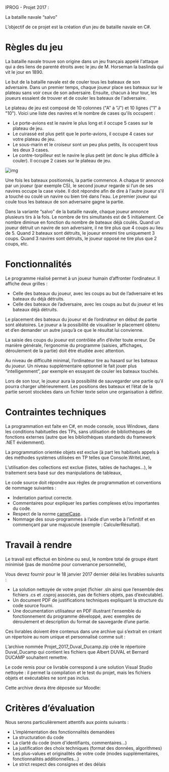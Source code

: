 IPROG - Projet 2017 :

La bataille navale “salvo”

L’objectif de ce projet est la création d’un jeu de bataille navale en C#.

# Règles du jeu

La bataille navale trouve son origine dans un jeu français appelé l'attaque qui a des liens de parenté étroits avec le jeu de M. Horseman la baslinda qui vit le jour en 1890. 

Le but de la bataille navale est de couler tous les bateaux de son adversaire. Dans un premier temps, chaque joueur place ses bateaux sur le plateau sans voir ceux de son adversaire. Ensuite, chacun à leur tour, les joueurs essaient de trouver et de couler les bateaux de l'adversaire.

Le plateau de jeu est composé de 10 colonnes ("A" à "J") et 10 lignes ("1" à "10"). Voici une liste des navires et le nombre de cases qu'ils occupent :

- Le porte-avions est le navire le plus long et il occupe 5 cases sur le plateau de jeu.
- Le cuirassé est plus petit que le porte-avions, il occupe 4 cases sur votre plateau de jeu.
- Le sous-marin et le croiseur sont un peu plus petits, ils occupent tous les deux 3 cases.
- Le contre-torpilleur est le navire le plus petit (et donc le plus difficile à couler). Il occupe 2 cases sur le plateau de jeu.

![img](https://lh6.googleusercontent.com/YVKVGRKEoBFGICT3Uv72bufW7dgRgSRt69lxUKUeUd95fvXXDKZFD3KJFAtP0a3h4KBABiRZKU4x4gNXOiQBaFKTDRPTVthk97QaQASCDTpSq-lvq3Iikf5tDIvlFWY3jG-zAUWl)

Une fois les bateaux positionnés, la partie commence. A chaque tir annoncé par un joueur (par exemple C5), le second joueur regarde si l’un de ses navires occupe la case visée. Il doit répondre afin de dire à l'autre joueur s'il a touché ou coulé un navire ou bien tiré dans l'eau. Le premier joueur qui coule tous les bateaux de son adversaire gagne la partie.

Dans la variante “salvo” de la bataille navale, chaque joueur annonce plusieurs tirs à la fois. Le nombre de tirs simultanés est de 5 initialement. Ce nombre diminue en fonction du nombre de bateaux déjà coulés. Quand un joueur détruit un navire de son adversaire, il ne tire plus que 4 coups au lieu de 5. Quand 2 bateaux sont détruits, le joueur ennemi tire uniquement 3 coups. Quand 3 navires sont détruits, le joueur opposé ne tire plus que 2 coups, etc. 

# Fonctionnalités

Le programme réalisé permet à un joueur humain d’affronter l’ordinateur. Il affiche deux grilles :

- Celle des bateaux du joueur, avec les coups au but de l’adversaire et les bateaux du déjà détruits.
- Celle des bateaux de l’adversaire, avec les coups au but du joueur et les bateaux déjà détruits.

Le placement des bateaux du joueur et de l’ordinateur en début de partie sont aléatoires. Le joueur a la possibilité de visualiser le placement obtenu et d’en demander un autre jusqu’à ce que le résultat lui convienne.

La saisie des coups du joueur est contrôlée afin d’éviter toute erreur. De manière générale, l’ergonomie du programme (saisies, affichages, déroulement de la partie) doit être étudiée avec attention.

Au niveau de difficulté minimal, l’ordinateur tire au hasard sur les bateaux du joueur. Un niveau supplémentaire optionnel le fait jouer plus “intelligemment”, par exemple en essayant de couler les bateaux touchés.

Lors de son tour, le joueur aura la possibilité de sauvegarder une partie qu’il pourra charger ultérieurement. Les positions des bateaux et l’état de la partie seront stockées dans un fichier texte selon une organisation à définir.

# Contraintes techniques

La programmation est faite en C#, en mode console, sous Windows, dans les conditions habituelles des TPs, sans utilisation de bibliothèques de fonctions externes (autre que les bibliothèques standards du framework .NET évidemment).

La programmation orientée objets est exclue (à part les habituels appels à des méthodes systèmes utilisées en TP telles que Console.WriteLine),

L’utilisation des collections est exclue (listes, tables de hachages…), le traitement sera basé sur des manipulations de tableaux,

Le code source doit répondre aux règles de programmation et conventions de nommage suivantes :

- Indentation partout correcte.
- Commentaires pour expliquer les parties complexes et/ou importantes du code.
- Respect de la norme [camelCase](https://fr.wikipedia.org/wiki/Camel_case).
- Nommage des sous-programmes à l’aide d’un verbe à l’infinitif et en commençant par une majuscule (exemple : CalculerRésultat).

# Travail à rendre

Le travail est effectué en binôme ou seul, le nombre total de groupe étant minimisé (pas de monôme pour convenance personnelle),

Vous devez fournir pour le 18 janvier 2017 dernier délai les livrables suivants :

- La solution nettoyée de votre projet (fichier .sln ainsi que l’ensemble des fichiers .cs et .csproj associés, pas de fichiers objets, pas d’exécutable).
- Un document PDF de justifications techniques expliquant la structure du code source fourni.
- Une documentation utilisateur en PDF illustrant l'ensemble du fonctionnement du programme développé, avec exemples de déroulement et description du format de sauvegarde d’une partie.

Ces livrables doivent être contenus dans une archive qui s’extrait en créant un répertoire au nom unique et personnalisé comme suit :

L’archive nommée Projet_2017_Duval_Ducamp.zip crée le répertoire Duval_Ducamp qui contient les fichiers que Albert DUVAL et Bernard DUCAMP souhaitent remettre.

Le code remis pour ce livrable correspond à une solution Visual Studio nettoyée : il permet la compilation et le test du projet, mais les fichiers objets et exécutables ne sont pas inclus.

 

Cette archive devra être déposée sur Moodle:

# Critères d’évaluation

Nous serons particulièrement attentifs aux points suivants :

- L’implémentation des fonctionnalités demandées
- La structuration du code
- La clarté du code (nom d'identifiants, commentaires...)
- La justification des choix techniques (format des données, algorithmes)
- Les plus-values et originalités de votre code (modes supplémentaires, fonctionnalités additionnelles...)
- Le strict respect des consignes et des délais
